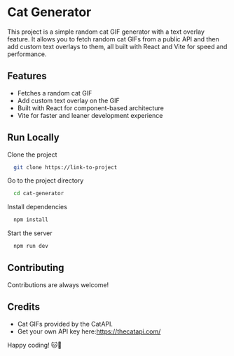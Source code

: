# Cat Generator

This project is a simple random cat GIF generator with a text overlay feature. It allows you to fetch random cat GIFs from a public API and then add custom text overlays to them, all built with React and Vite for speed and performance.

## Features

- Fetches a random cat GIF
- Add custom text overlay on the GIF
- Built with React for component-based architecture
- Vite for faster and leaner development experience

## Run Locally

Clone the project

```bash
  git clone https://link-to-project
```

Go to the project directory

```bash
  cd cat-generator
```

Install dependencies

```bash
  npm install
```

Start the server

```bash
  npm run dev
```

## Contributing

Contributions are always welcome!

## Credits

- Cat GIFs provided by the CatAPI.
- Get your own API key here:https://thecatapi.com/

Happy coding! 🐱🎉
